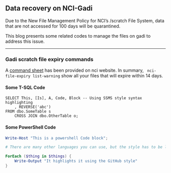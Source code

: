 ## Data recovery on NCI-Gadi

Due to the New File Management Policy for NCI’s /scratch File System, data that are not accessed for 100 days will be quarantined. 

This blog presents some related codes to manage the files on gadi to address this issue.

---

### Gadi scratch file expiry commands

A [command sheet](https://nci.org.au/sites/default/files/documents/2022-04/GadiSystem-GadiScratchFileExpiryCommands-200422-1629-37.pdf) has been provided on nci website. In summary, ``` nci-file-expiry list-warning``` show all your files that will expire within 14 days.

#### Some T-SQL Code

```tsql
SELECT This, [Is], A, Code, Block -- Using SSMS style syntax highlighting
    , REVERSE('abc')
FROM dbo.SomeTable s
    CROSS JOIN dbo.OtherTable o;
```

#### Some PowerShell Code

```powershell
Write-Host "This is a powershell Code block";

# There are many other languages you can use, but the style has to be loaded first

ForEach ($thing in $things) {
    Write-Output "It highlights it using the GitHub style"
}
```
